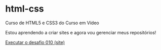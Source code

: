 # html-css
 Curso de HTML5 e CSS3 do Curso em Vídeo

 Estou aprendendo a criar sites e agora vou gerenciar meus repositórios!

<a href="https://caiomangabeira.github.io/html-css/desafios/desafio010-site/index.html">Executar o desafio 010 (site)</a>